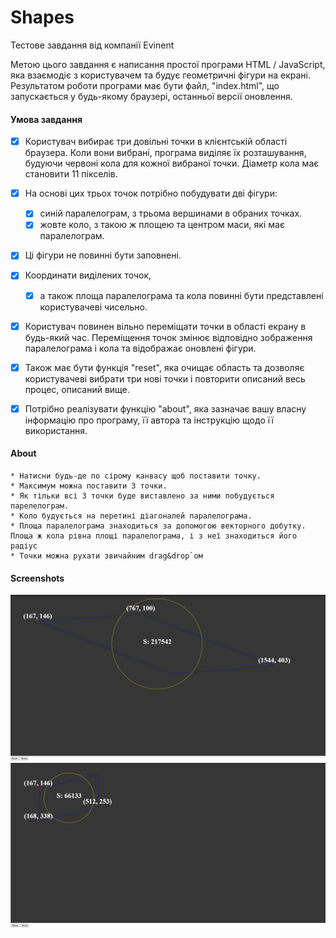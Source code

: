 # Shapes
Тестове завдання від компанії Evinent

Метою цього завдання є написання простої програми HTML / JavaScript, яка взаємодіє з користувачем та будує геометричні фігури на екрані. Результатом роботи програми має бути файл, "index.html", що запускається у будь-якому браузері, останньої версії оновлення.

#### Умова завдання

- [X] Користувач вибирає три довільні точки в клієнтській області браузера. Коли вони вибрані, програма виділяє їх розташування, будуючи червоні кола для кожної вибраної точки. Діаметр кола має становити 11 пікселів.

- [X] На основі цих трьох точок потрібно побудувати дві фігури:
  - [X] синій паралелограм, з трьома вершинами в обраних точках.
  - [X] жовте коло, з такою ж площею та центром маси, які має паралелограм.
- [X] Ці фігури не повинні бути заповнені.

- [X] Координати виділених точок, 
    - [X] а також площа паралелограма та кола повинні бути представлені користувачеві чисельно.
- [X] Користувач повинен вільно переміщати точки в області екрану в будь-який час. Переміщення точок змінює відповідно зображення паралелограма і кола та відображає оновлені фігури.
- [X] Також має бути функція "reset", яка очищає область та дозволяє користувачеві вибрати три нові точки і повторити описаний весь процес, описаний вище.
- [X] Потрібно реалізувати функцію  "about", яка зазначає вашу власну інформацію про програму, її автора та інструкцію щодо її використання.

#### About
	* Натисни будь-де по сірому канвасу щоб поставити точку.
	* Максимум можна поставити 3 точки.
	* Як тільки всі 3 точки буде виставлено за ними побудується парелелограм.
	* Коло будується на перетині діагоналей паралелограма.
	* Площа паралелограма знаходиться за допомогою векторного добутку. Площа ж кола рівна площі паралелограма, і з неї знаходиться його радіус
	* Точки можна рухати звичайним drag&drop`ом 

#### Screenshots

![](Readme/1.jpg)
![](Readme/2.jpg)
